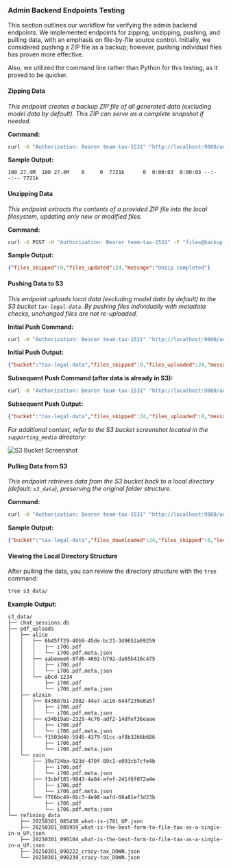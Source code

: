 ### Admin Backend Endpoints Testing

This section outlines our workflow for verifying the admin backend endpoints. We implemented endpoints for zipping, unzipping, pushing, and pulling data, with an emphasis on file-by-file source control. Initially, we considered pushing a ZIP file as a backup; however, pushing individual files has proven more effective.

Also, we utilized the command line rather than Python for this testing, as it proved to be quicker.

#### Zipping Data

*This endpoint creates a backup ZIP file of all generated data (excluding model data by default). This ZIP can serve as a complete snapshot if needed.*

**Command:**
```bash
curl -H "Authorization: Bearer team-tax-1531" "http://localhost:9000/admin/zip_data?include_model_data=false" -o backup.zip
```

**Sample Output:**
```
100 27.4M  100 27.4M    0     0  7721k      0  0:00:03  0:00:03 --:--:-- 7721k
```



#### Unzipping Data

*This endpoint extracts the contents of a provided ZIP file into the local filesystem, updating only new or modified files.*

**Command:**
```bash
curl -X POST -H "Authorization: Bearer team-tax-1531" -F "file=@backup.zip" "http://localhost:9000/admin/unzip_data"
```

**Sample Output:**
```json
{"files_skipped":0,"files_updated":24,"message":"Unzip completed"}
```



#### Pushing Data to S3

*This endpoint uploads local data (excluding model data by default) to the S3 bucket `tax-legal-data`. By pushing files individually with metadata checks, unchanged files are not re-uploaded.*

**Initial Push Command:**
```bash
curl -H "Authorization: Bearer team-tax-1531" "http://localhost:9000/admin/push_s3?include_model_data=false"
```

**Initial Push Output:**
```json
{"bucket":"tax-legal-data","files_skipped":0,"files_uploaded":24,"message":"Push to S3 completed"}
```

**Subsequent Push Command (after data is already in S3):**
```bash
curl -H "Authorization: Bearer team-tax-1531" "http://localhost:9000/admin/push_s3?include_model_data=false"
```

**Subsequent Push Output:**
```json
{"bucket":"tax-legal-data","files_skipped":24,"files_uploaded":0,"message":"Push to S3 completed"}
```

*For additional context, refer to the S3 bucket screenshot located in the `supporting_media` directory:*

![S3 Bucket Screenshot](supporting_media/Screenshot%202025-03-01%20at%201.37.57%E2%80%AFAM.png)



#### Pulling Data from S3

*This endpoint retrieves data from the S3 bucket back to a local directory (default: `s3_data`), preserving the original folder structure.*

**Command:**
```bash
curl -H "Authorization: Bearer team-tax-1531" "http://localhost:9000/admin/pull_s3?local_root=s3_data"
```

**Sample Output:**
```json
{"bucket":"tax-legal-data","files_downloaded":24,"files_skipped":0,"local_root":"s3_data","message":"Pull from S3 completed"}
```



#### Viewing the Local Directory Structure

After pulling the data, you can review the directory structure with the `tree` command:

```bash
tree s3_data/
```

**Example Output:**
```
s3_data/
├── chat_sessions.db
├── pdf_uploads
│   ├── alice
│   │   ├── 6b45ff29-40b9-45de-bc21-3d9652a69259
│   │   │   ├── i706.pdf
│   │   │   └── i706.pdf.meta.json
│   │   ├── aabeeee6-8fd6-4602-b792-da65b416c475
│   │   │   ├── i706.pdf
│   │   │   └── i706.pdf.meta.json
│   │   └── abcd-1234
│   │       ├── i706.pdf
│   │       └── i706.pdf.meta.json
│   ├── alzain
│   │   ├── 843687b1-2982-44e7-ac10-644f239e0a5f
│   │   │   ├── i706.pdf
│   │   │   └── i706.pdf.meta.json
│   │   ├── e34b19ab-2329-4c70-adf2-14dfef36eaae
│   │   │   ├── i706.pdf
│   │   │   └── i706.pdf.meta.json
│   │   └── f1503d4b-5945-4379-91cc-af8b3266b686
│   │       ├── i706.pdf
│   │       └── i706.pdf.meta.json
│   └── zain
│       ├── 39a724ba-923d-470f-89c1-e093cb7cfe4b
│       │   ├── i706.pdf
│       │   └── i706.pdf.meta.json
│       ├── f3cbf185-9843-4a84-afef-241f6f072a4e
│       │   ├── i706.pdf
│       │   └── i706.pdf.meta.json
│       └── f766bc49-6bc3-4e98-aafd-08a81ef3d23b
│           ├── i706.pdf
│           └── i706.pdf.meta.json
└── refining_data
    ├── 20250301_085430_what-is-i701_UP.json
    ├── 20250301_085959_what-is-the-best-form-to-file-tax-as-a-single-in-u_UP.json
    ├── 20250301_090104_what-is-the-best-form-to-file-tax-as-a-single-in-u_UP.json
    ├── 20250301_090222_crazy-tax_DOWN.json
    └── 20250301_090239_crazy-tax_DOWN.json
```
